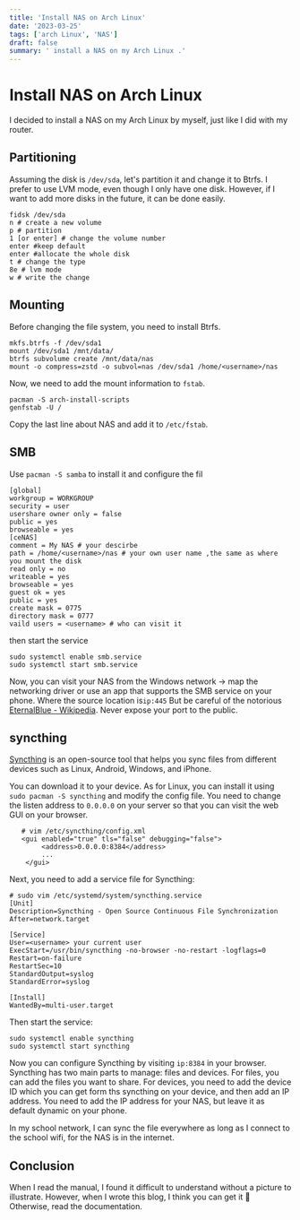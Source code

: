 ```yaml
---
title: 'Install NAS on Arch Linux'
date: '2023-03-25'
tags: ['arch Linux', 'NAS']
draft: false
summary: ' install a NAS on my Arch Linux .'
---
```


# Install NAS on Arch Linux

I decided to install a NAS on my Arch Linux by myself, just like I did with my router.

## Partitioning

Assuming the disk is `/dev/sda`, let's partition it and change it to Btrfs. I prefer to use LVM mode, even though I only have one disk. However, if I want to add more disks in the future, it can be done easily.

```shell
fidsk /dev/sda
n # create a new volume
p # partition
1 [or enter] # change the volume number
enter #keep default
enter #allocate the whole disk
t # change the type
8e # lvm mode
w # write the change
```

## Mounting

Before changing the file system, you need to install Btrfs.

```shell
mkfs.btrfs -f /dev/sda1
mount /dev/sda1 /mnt/data/
btrfs subvolume create /mnt/data/nas
mount -o compress=zstd -o subvol=nas /dev/sda1 /home/<username>/nas	
```

Now, we need to add the mount information to `fstab`.

```shell
pacman -S arch-install-scripts
genfstab -U /
```

Copy the last line about NAS and add it to `/etc/fstab`.

## SMB

Use `pacman -S samba` to install it and configure the fil

```code
[global]
workgroup = WORKGROUP
security = user
usershare owner only = false
public = yes
browseable = yes
[ceNAS]
comment = My NAS # your descirbe
path = /home/<username>/nas # your own user name ,the same as where you mount the disk
read only = no
writeable = yes
browseable = yes
guest ok = yes
public = yes
create mask = 0775
directory mask = 0777
vaild users = <username> # who can visit it
```

then start the service

```shell
sudo systemctl enable smb.service
sudo systemctl start smb.service
```

Now, you can visit your NAS from the Windows network -> map the networking driver or use an app that supports the SMB service on your phone. Where the source location is`ip:445` But be careful of the notorious [EternalBlue - Wikipedia](https://en.wikipedia.org/wiki/EternalBlue). Never expose your port to the public.

## syncthing

[Syncthing](https://syncthing.net/) is an open-source tool that helps you sync files from different devices such as Linux, Android, Windows, and iPhone.

You can download it to your device. As for Linux, you can install it using `sudo pacman -S syncthing` and modify the config file. You need to change the listen address to `0.0.0.0` on your server so that you can visit the web GUI on your browser.

```code
   # vim /etc/syncthing/config.xml
   <gui enabled="true" tls="false" debugging="false">
        <address>0.0.0.0:8384</address>
        ...
    </gui>
```

Next, you need to add a service file for Syncthing:

```code
# sudo vim /etc/systemd/system/syncthing.service
[Unit]
Description=Syncthing - Open Source Continuous File Synchronization
After=network.target

[Service]
User=<username> your current user
ExecStart=/usr/bin/syncthing -no-browser -no-restart -logflags=0
Restart=on-failure
RestartSec=10
StandardOutput=syslog
StandardError=syslog

[Install]
WantedBy=multi-user.target
```

Then start the service:

```shell
sudo systemctl enable syncthing
sudo systemctl start syncthing
```

Now you can configure Syncthing by visiting `ip:8384` in your browser. Syncthing has two main parts to manage: files and devices. For files, you can add the files you want to share. For devices, you need to add the device ID which you can get form ths syncthing on your device, and then add an IP address. You need to add the IP address for your NAS, but leave it as default dynamic on your phone.

In my school network, I can sync the file everywhere as long as I connect to the school wifi, for the NAS is in the internet.

## Conclusion

When I read the manual, I found it difficult to understand without a picture to illustrate. However, when I wrote this blog, I think you can get it :anger: Otherwise, read the documentation.

